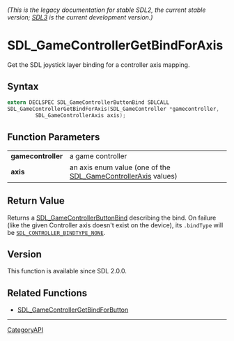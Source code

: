 ###### (This is the legacy documentation for stable SDL2, the current stable version; [SDL3](https://wiki.libsdl.org/SDL3/) is the current development version.)
# SDL_GameControllerGetBindForAxis

Get the SDL joystick layer binding for a controller axis mapping.

## Syntax

```c
extern DECLSPEC SDL_GameControllerButtonBind SDLCALL
SDL_GameControllerGetBindForAxis(SDL_GameController *gamecontroller,
         SDL_GameControllerAxis axis);

```

## Function Parameters

|                        |                                                                                         |
| ---------------------- | --------------------------------------------------------------------------------------- |
| **gamecontroller**     | a game controller                                                                       |
| **axis**               | an axis enum value (one of the [SDL_GameControllerAxis](SDL_GameControllerAxis) values) |

## Return Value

Returns a [SDL_GameControllerButtonBind](SDL_GameControllerButtonBind)
describing the bind. On failure (like the given Controller axis doesn't
exist on the device), its `.bindType` will be
[`SDL_CONTROLLER_BINDTYPE_NONE`](SDL_CONTROLLER_BINDTYPE_NONE).

## Version

This function is available since SDL 2.0.0.

## Related Functions

* [SDL_GameControllerGetBindForButton](SDL_GameControllerGetBindForButton)

----
[CategoryAPI](CategoryAPI)

